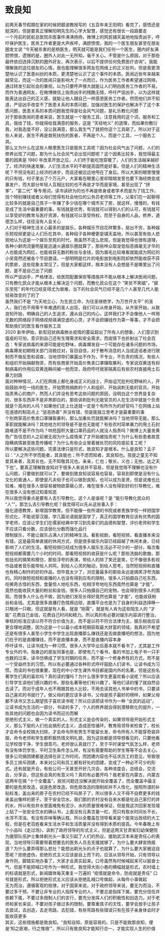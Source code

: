 # 致良知

前两天春节假期在家的时候把郦波教授写的《五百年来王阳明》看完了，感悟还是挺深的，但是要真正理解阳明先生的心学大智慧，感觉还有很长一段路要走  
一个月前的民航总医院杀医事件沸沸扬扬，微博上的网民铺天盖地地指责凶手，呼吁保护医生，医务工作者更是大声疾呼，满腔愤恨，我的一个医生朋友甚至在朋友圈发文说 “今天被杀害的是杨医生，明天就可能是我们任何一个医生，圈内好友满腔愤恨，遗憾的是，圈外人对此一无所知，毫不关心。不管是什么原因，对于那些最终依旧选择沉默的圈外好友，再次表示，以后不提供任何免费医疗咨询”。我能理解我的这位朋友的心情，我也能理解很多网友在网络上的正义批判，但是我更清楚地认识了医患纠纷的本质，更清楚地认识了这个事件的本质。医闹近些年来越来越常见，而这一次的医闹只是影响大了一点而已，作为医务工作者希望通过网络，通过转发引起社会的重视，以为只要呼声够大就能让人们明白医务工作者的不易，而作为普通网友，在微博微信上指责凶手的残酷无情，呼吁严惩凶手，以为这样就能表达出自己的正义感，就能让他人跟自己一样感恩医务工作者。然而他们并不知道，严惩凶手改变不了医患关系的本质问题，加强对医生的保护也解决不了这个本质问题，医患关系的本质问题我觉得是社会风气问题，是礼乐教化问题  
对于那些医闹的患者来说，医生就是一个服务工具，注意我用的这个词，服务和工具，我给了钱，你就得给我满意的服务，这是 “天经地义” 的道理，而如果你敷衍我，对我态度不好，没让我满意，那么我生气了就把你这个工具砸了。所以对于这些人来说，医生不再是救死扶伤的医者，不再是个人，而是个工具，一个服务工具。  
那么又为什么在这些人眼里医生只是服务工具呢？因为社会风气出了问题，人们的修养出现了问题，那为什么社会风气会出现问题呢？这个因素比较多，我觉得最主要的因素是 1980 年改革开放之后，人们终于能吃饱穿暖了，人们的生活越来越好了。经济的快速发展，人们生活水平的不断提高固然是好事，但是人们的精神生活呢？不但没有赶上经济的进步，而且还被远远地甩在了身后。所以大家的眼里慢慢的只有钱，村子里出了个万元户，大家看在眼里心里却暗暗发誓也要下海经商变成暴发户，而大部分年轻人互相比较的也不再是才华而是家境，甚至出现了 “拼爹”，“富二代” 等专用词，读书读研为的也不再是修身或者学术而是为了找工作，找个特别赚钱或者父母们觉得有社会地位的公务员老师等工作，父辈们在一起聊得比较多的就是自己孩子一年赚了多少钱在哪个城市买了房，就这样，慢慢的，有钱变成了生活中最重要的事，有钱就是优秀，有钱就可以得到人们的认可，有钱就可以享受好的教育与医疗资源，有钱就可以享受特权，而至于自身的人品，修养，道德怎么样，往往没有人会关心  
人们对于精神生活关心最多的是娱乐，各种娱乐节目花样繁多，层出不穷，各种娱乐短视频更是让人们乐在其中，各种段子各种梗更是铺天盖地，所以甚至有些人悲观地认为这是一个娱乐至死的时代，我虽然不这么悲观，但是我觉得也很有道理，各种小鲜肉流量明星能迅速火遍娱乐圈就算了，那些哗众取宠低俗恶搞毫无才华的人也能成为网红，也能收获无数的粉丝与金钱，因为眉毛比较难看就能成为网红的小吴竟然还被各个节目邀请，一部明明是烂片的电影放到电影院却依然能收获不菲的票房，这些现象太常见了，但是大家都这样，根本没有人会想是不是哪里出了问题，是不是自己出了问题  
所以严惩凶手，严格律法，给医院配置保安等措施并不能从根本上解决医闹问题，只有教化民众才能从根本上解决这个问题，而教化民众在这个 “笑贫不笑娼”，“娱乐至死” 的年代已经变得尤为艰难，当下的社会风气已经不是几个人甚至几代人能轻易改变的了的了  
虽然我们不是 “为天地立心，为生民立命，为往圣继绝学，为万世开太平” 的圣人，我们也不用等千年难遇的圣人出现，我们可以从修身开始，从齐家开始，从致良知开始，明确自己的人生追求，遵从自己的内心，这样我们才不会像他人一样用无数的网络段子网络视频填满空虚的心灵，才不会把赚钱作为第一等事，才不会把帮助我们的医生看作服务工具  
2020 新年伊始，新型冠状病毒肺炎疫情的蔓延超出了所有人的想象，人们意识到瘟疫的可怕，意识到自己还有生理需求和安全需求，而疫情下也折射出了社会百态：专家说病毒的来源可能是吃野味，病毒爆发自一个可能存在诸多问题的市场，病毒爆发初期相关部门消极应对，盲目自信，对于散布消息的人当成造谣者进行限制而不做反思和调查，当地领导们暴露出不作为，不专业，不负责的情况，有些人和组织开始捐献物资，而有些商家开始高价售卖口罩赚取暴利，专家说双黄连有抑制病毒的作用后双黄连瞬间被一抢而空，政府呼吁居家隔离后有些农村直接用土石暴力封路  
面对种种情况，人们在网络上都化身成正义的战士，开始诅咒批判吃野味的人，开始鼓励冲在一线的医生，开始赞扬捐款的个人和组织，开始讽刺无能的官员，开始指责黑心的商户，然而人们并没有思考这些问题的原因，没明白这个世界是复杂的，很多东西并不是非黑即白的，那些讽刺批判无能官员的人在生活中就是个负责就是个高尚的人吗？如果他们走上仕途就一定是个有所作为的好官吗？在网络上站在道德的制高点上 “惩恶扬善” 并没有错，但是能独立思考才是最重要的事  
个别商家高价售卖口罩赚取暴利，那么加重处罚就能解决吗？当地领导无能，那么革职就能解决吗？其他地方的领导是不是也无能呢？有些农村简单暴力的用土石封路难道不是不作为吗？哄抢囤积大量口罩药品的人就没人指责吗？微博上大量发黄色广告信息的人之前被无视为什么疫情来了才开始被指责呢？为什么有些患者故意隐瞒病情甚至故意传播呢？为什么有些企业冒着被处罚的风险提前复工呢？  
所以要解决这些问题，完善法律只是形式，致良知才是根本。什么是良知？孟子曰：“人之所不学而能者，其良能也；所不虑而知者，其良知也。孩提之童无不知爱其亲者，及其长也，无不知敬其兄也。亲亲，仁也；敬长，义也；无他，达之天下也”。要真正理解致良知对于很多人来说并不容易，但是我觉得不理解也没有什么问题，只要做到就可以了，要做到致良知说容易也容易，容易到即使是没有什么文化的普通人，即使是凡夫俗子也可以做到良知，也可以成为圣贤，但是说难也比较难，难在很多人很容易被物欲蒙蔽心灵，难在很多人没有得到好的引导教化，难在很多人没有想过知善知恶  
所以我觉得重点是要有人去引导教化，这个人是谁呢？是 “能引导教化民众的 “人””。那怎么去引导教化呢？我觉得可以先从这些事入手：  
强化道德教育，新增国学教育。但不能像一些所谓的书院或者贵族学校一样把国学形式化，不能说穿汉服，学几篇论语就是国学了，真正的国学教育应该有优秀的国学老师，应该让学生们在儒家经典中学习到先辈们的品德和智慧，评价老师和学生不应该只看分数，应该弱化分数而强化品行  
限制娱乐，不能让娱乐占满人们的精神生活。看影视剧，看短视频，看直播本来没有错，这是最简单直接的休闲方式，但是很多娱乐内容已经超越了休闲本身，已经影响了人们的生活。看短视频已经成为很多人娱乐生活必不可少的一部分，每次看短视频都需要几个小时的时间，那看短视频的收获是什么呢？那些洗脑的歌曲，那些拙劣的搞笑和模仿，那些浮夸的表演，带给人的除了笑还是笑，它不像很多影视作品或者音乐能带给人共鸣，到给人心灵的触动，到给人思考。当然短视频和直播也有精心制作的好的作品，但毕竟太少了，浏览量最多的那些永远是搞笑浮夸洗脑的。同时做短视频和直播的人也没有得到应有的限制，很多人只拍摄自己吃东西，吃稀奇古怪的东西，食量惊人地吃东西，吃相浮夸地吃东西竟然也算是 “才能”，竟然也能收获大量的粉丝和金钱。很多人只拍摄自己的宠物，也会得到很多人的围观。而很多人什么也不做，因为她们发现长得好竟然也算是 “才能”，也能收获粉丝和金钱。尤其是很多直播打色情擦边球，直播平台也是为了自身的利益选择睁一只眼闭一只眼，但这就是有人看，就是 “刚需”，就是有人肯为这些陌生人的 “才能” 花费自己金钱，花费自己时间和精力。所以真的有必要对娱乐内容进行整治，审核的标准应该以符不符合价值为主，而不是以符不符合法律为主，娱乐税收应该更合理地调整，因为这是一个以最小成本短期获取最大财富的领域，我真的不希望还是有很多人甚至小学生中学生出现直播那么赚钱还是去做直播吧的想法，因为他们在乎的是直播赚钱，而不是直播本身，而不是直播内容本身  
呼吁读书，让读书成为一种习惯。很多人大学毕业后基本就不看书了，尤其是工作专业外的书，我身边的朋友同事也是，即使有几个看书，看的书加上电子书一只手也数的过来，读书仿佛成了学生时期的任务，而不是一个修身养性的方式，而不是一个受益终生的习惯。所以有必要通过各种形式呼吁鼓励人们读书，让读书成为习惯。而读的书也很重要，现在的中小学生课外书目都是国内外的名著，但是这些名著学生们真的喜欢吗？真的读的懂吗？为什么很多学生更喜欢看小说呢？所以应该引导学生读他们感兴趣的书，那些名著等他们有兴趣了，等他们读的懂了就自然会去读了。而对于成年人也不用跟其他人比较，不用去读其他人书单中的书，只要读自己喜欢的书就行了。做父母的更应该多读书，父母是孩子最好的榜样，如果父母都不读书又怎么期望孩子喜欢读书呢？所以应该把读书作为一种 “全民的运动”，让读书成为生活的一部分，书读的多了，个人的修养就会得到潜移默化的提升，一些其他的问题也会因为读书而迎刃而解  
拒绝形式主义，做一个真实的人。形式主义是会传染的，如果领导层开始形式主义，那么下层的人们也会搞形式主义，造成恶性循环。教育局领导来检查了，校长才会命令全校搞大扫除，才会命令所有男生不能留长发，命令所有人不能穿奇装异服，命令老师和学生都积极热情文明礼貌，因为这些都是领导想看见的，只要他看见学校很干净，学生很乖巧，老师很认真就行了，至于平时课堂气氛怎么样，老师有没有体罚学生，平时卫生条件怎么样，有没有需要帮助的学生等等不会去关心。很多公司搞团建都是选择在非工作时间，而团建内容也不征求员工的意见，导致很多员工排斥团建，本来对公司和员工都有好处的团建，变成了一种必不可少的形式。还有就是开会，有些公司一天甚至开好几次会，各种进度会，总结会，交流会，分享会，但这些会真的有意义吗？真的有必要开吗？我老家在内蒙古，内蒙古这两年在搞 “十个全覆盖”，脱贫问题还没解决就开始全覆盖了，而全覆盖中最主要的是危房改造，说是危房改造，但危房改造的限制却并不人性化，按照所谓的补贴标准，盖出来的房子在农村已经不叫房子了，所以很多人又不得不自费更多的钱来盖出像样的房子。至于安全饮水，我们那的农村没有自来水都是吃自己家打的井的水，所以有些井水里面难免有泥沙，水的质量很难保证，但是我这次回家发现墙上贴了一张安全饮水的确认书，上面没有元素含量一栏，而只有取水时间长不长，水浑不浑浊，有没有异味等确认框。所以全覆盖在领导看来是个能突出政绩的大工程，但是在老百姓看来生活水平和生活质量并没有得到本质的提高。今年春晚上有个小品叫《走过场》，讽刺了政府领导的形式主义，但是这两天甘肃省妇幼保健院为援鄂队伍护士集体剃光头一事又引起了人们的热议，援助武汉本来是责任心的表现，当地领导只需要带着想要去的医务人员去支援就够了，为什么要大肆宣扬报道？为什么要弄得那么悲壮？能想出剃光头的点子也就算了，为什么要大家被迫自愿呢？拒绝虚伪，拒绝形式主义应该是自上而下的，应该从领导开始，只有领导以身作则，脚踏实地办事了，大家才会真实起来。口号虽然有时候喊起来可以振奋士气，但是不能把喊口号作为一种形式，我觉得大街小巷的横幅就是形式，农村墙上的标语就是形式，新闻媒体每天重复一万遍的 “疫情就是命令，防疫就是责任” 口号就是形式，所以拒绝形式主义应该从拒绝乱喊口号做起，从每件小事做起  
无为而治，遵循客观的规律。对于国家来说，对于政府领导来说，要无为而治，不要过多干预，不要让非专业的人指挥专业的人，不要总是指挥下属，要充分信任并依赖下属，不要过多限制人们的言行，要充分发挥人们的积极性和创造力。对于老师和家长来说，不要对孩子做过多的限制，要尊重孩子的天性，要学会放手让孩子去尝试，去创造，去走弯路，去犯错，有些弯路有些错误只有在孩子亲身体会时才能收获更多  
其实，这些措施都是致良知。“良知自知，原是容易的。只是不能致那良知，便是‘知之匪艰，行之惟艰’”，所以只有致良知才能知行合一，才能实现人生的价值  
